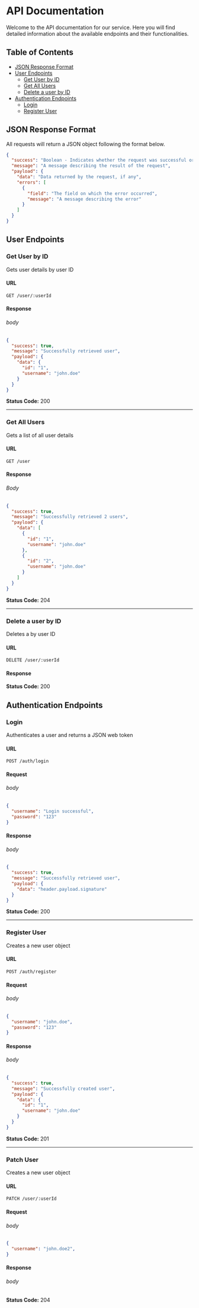 # API Documentation

Welcome to the API documentation for our service. Here you will find detailed information about the available endpoints and their functionalities.

## Table of Contents

- [JSON Response Format](#json-response-format)
- [User Endpoints](#user-endpoints)
  - [Get User by ID](#get-user-by-id)
  - [Get All Users](#get-all-users)
  - [Delete a user by ID](#delete-a-user-by-id)
- [Authentication Endpoints](#authentication-endpoints)
  - [Login](#login)
  - [Register User](#register-user)

## JSON Response Format

All requests will return a JSON object following the format below. 

```json
{
  "success": "Boolean - Indicates whether the request was successful or not",
  "message": "A message describing the result of the request",
  "payload": {
    "data": "Data returned by the request, if any",
    "errors": [
      {
        "field": "The field on which the error occurred",
        "message": "A message describing the error"
      }
    ]
  }
}
```
## User Endpoints


### Get User by ID
Gets user details by user ID

#### URL

```
GET /user/:userId
```

#### Response

###### body
```json
{
  "success": true,
  "message": "Successfully retrieved user",
  "payload": {
    "data": {
      "id": "1",
      "username": "john.doe"
    }
  }
}
```
**Status Code:** 200

---

### Get All Users
Gets a list of all user details

#### URL

```
GET /user
```

#### Response

###### Body

```json
{
  "success": true,
  "message": "Successfully retrieved 2 users",
  "payload": {
    "data": [
      {
        "id": "1",
        "username": "john.doe"
      },
      {
        "id": "2",
        "username": "john.doe"
      }
    ]
  }
}
```

**Status Code:** 204

---

### Delete a user by ID
Deletes a by user ID

#### URL

```
DELETE /user/:userId
```

#### Response

**Status Code:** 200

## Authentication Endpoints

### Login
Authenticates a user and returns a JSON web token

#### URL

```
POST /auth/login
```

#### Request

###### body

```json
{
  "username": "Login successful",
  "password": "123"
}
```

#### Response

###### body

```json
{
  "success": true,
  "message": "Successfully retrieved user",
  "payload": {
    "data": "header.payload.signature"
  }
}
```

**Status Code:** 200

---

### Register User
Creates a new user object

#### URL

```
POST /auth/register
```

#### Request

###### body

```json
{
  "username": "john.doe",
  "password": "123"
}
```

#### Response

###### body

```json
{
  "success": true,
  "message": "Successfully created user",
  "payload": {
    "data": {
      "id": "1",
      "username": "john.doe"
    }
  }
}
```

**Status Code:** 201

---

### Patch User
Creates a new user object

#### URL

```
PATCH /user/:userId
```

#### Request

###### body

```json
{
  "username": "john.doe2",
}
```

#### Response

###### body

**Status Code:** 204

